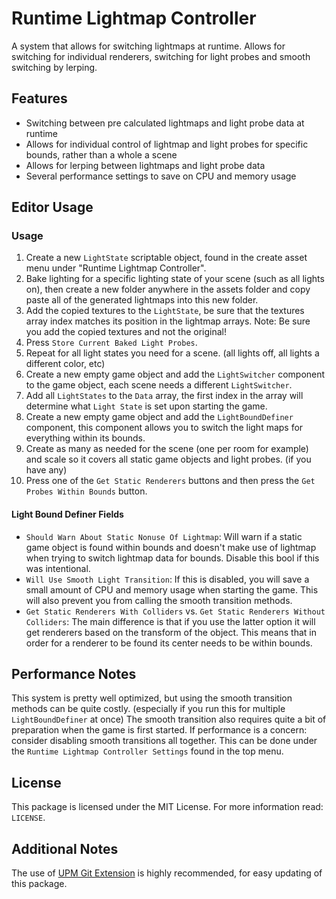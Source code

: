 # Runtime Lightmap Controller
A system that allows for switching lightmaps at runtime. Allows for switching for individual renderers, switching for light probes and smooth switching by lerping.

## Features
* Switching between pre calculated lightmaps and light probe data at runtime
* Allows for individual control of lightmap and light probes for specific bounds, rather than a whole a scene
* Allows for lerping between lightmaps and light probe data
* Several performance settings to save on CPU and memory usage

## Editor Usage
### Usage
1. Create a new `LightState` scriptable object, found in the create asset menu under "Runtime Lightmap Controller".
2. Bake lighting for a specific lighting state of your scene (such as all lights on), then create a new folder anywhere in the assets folder and copy paste all of the generated lightmaps into this new folder.
3. Add the copied textures to the `LightState`, be sure that the textures array index matches its position in the lightmap arrays. Note: Be sure you add the copied textures and not the original!
4. Press `Store Current Baked Light Probes`.
5. Repeat for all light states you need for a scene. (all lights off, all lights a different color, etc)
6. Create a new empty game object and add the `LightSwitcher` component to the game object, each scene needs a different `LightSwitcher`.
7. Add all `LightStates` to the `Data` array, the first index in the array will determine what `Light State` is set upon starting the game.
8. Create a new empty game object and add the `LightBoundDefiner` component, this component allows you to switch the light maps for everything within its bounds.
9. Create as many as needed for the scene (one per room for example) and scale so it covers all static game objects and light probes. (if you have any)
10. Press one of the `Get Static Renderers` buttons and then press the `Get Probes Within Bounds` button.

#### Light Bound Definer Fields
* `Should Warn About Static Nonuse Of Lightmap`: Will warn if a static game object is found within bounds and doesn't make use of lightmap when trying to switch lightmap data for bounds. Disable this bool if this was intentional.
* `Will Use Smooth Light Transition`: If this is disabled, you will save a small amount of CPU and memory usage when starting the game. This will also prevent you from calling the smooth transition methods.
* `Get Static Renderers With Colliders` vs. `Get Static Renderers Without Colliders`: The main difference is that if you use the latter option it will get renderers based on the transform of the object. This means that in order for a renderer to be found its center needs to be within bounds.

## Performance Notes
This system is pretty well optimized, but using the smooth transition methods can be quite costly. (especially if you run this for multiple `LightBoundDefiner` at once) The smooth transition also requires quite a bit of preparation when the game is first started. If performance is a concern: consider disabling smooth transitions all together. This can be done under the `Runtime Lightmap Controller Settings` found in the top menu.

## License
This package is licensed under the MIT License. For more information read: `LICENSE`.

## Additional Notes
The use of [UPM Git Extension](https://github.com/mob-sakai/UpmGitExtension) is highly recommended, for easy updating of this package.
